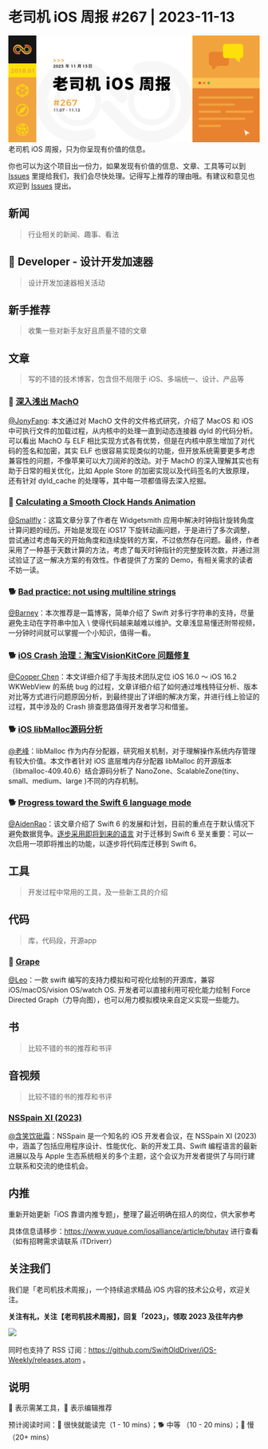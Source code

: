 # 老司机 iOS 周报 #267 | 2023-11-13

![ios-weekly](https://github.com/SwiftOldDriver/iOS-Weekly/blob/master/assets/weekly-header/267.jpg?raw=true)
老司机 iOS 周报，只为你呈现有价值的信息。

你也可以为这个项目出一份力，如果发现有价值的信息、文章、工具等可以到 [Issues](https://github.com/SwiftOldDriver/iOS-Weekly/issues) 里提给我们，我们会尽快处理。记得写上推荐的理由哦。有建议和意见也欢迎到 [Issues](https://github.com/SwiftOldDriver/iOS-Weekly/issues) 提出。

## 新闻

> 行业相关的新闻、趣事、看法

##  Developer - 设计开发加速器

> 设计开发加速器相关活动

## 新手推荐

> 收集一些对新手友好且质量不错的文章

## 文章

> 写的不错的技术博客，包含但不局限于 iOS、多端统一、设计、产品等

### 🐢 [深入浅出 MachO](https://evilpan.com/2020/09/06/macho-inside-out/#mach-o-101)

[@JonyFang](https://github.com/JonyFang): 本文通过对 MachO 文件的文件格式研究，介绍了 MacOS 和 iOS 中可执行文件的加载过程，从内核中的处理一直到动态连接器 dyld 的代码分析。可以看出 MachO 与 ELF 相比实现方式各有优势，但是在内核中原生增加了对代码的签名和加密，其实 ELF 也很容易实现类似的功能，但开放系统需要更多考虑兼容性的问题，不像苹果可以大刀阔斧的改动。对于 MachO 的深入理解其实也有助于日常的相关优化，比如 Apple Store 的加密实现以及代码签名的大致原理，还有针对 dyld_cache 的处理等，其中每一项都值得去深入挖掘。

### 🐎 [Calculating a Smooth Clock Hands Animation](https://david-smith.org/blog/2023/11/06/design-notes-46/)
[@Smallfly](https://github.com/iostalks)：这篇文章分享了作者在 Widgetsmith 应用中解决时钟指针旋转角度计算问题的经历。开始是发现在 iOS17 下旋转动画问题，于是进行了多次调整，尝试通过考虑每天的开始角度和连续旋转的方案，不过依然存在问题。最终，作者采用了一种基于天数计算的方法，考虑了每天时钟指针的完整旋转次数，并通过测试验证了这一解决方案的有效性。作者提供了方案的 Demo，有相关需求的读者不妨一读。

### 🐕 [Bad practice: not using multiline strings](https://www.swiftwithvincent.com/blog/bad-practice-not-using-multiline-strings)

[@Barney](~https://github.com/BarneyZhaoooo~)：本次推荐是一篇博客，简单介绍了 Swift 对多行字符串的支持，尽量避免主动在字符串中加入 \ 使得代码越来越难以维护。文章浅显易懂还附带视频，一分钟时间就可以掌握一个小知识，值得一看。

### 🐕 [iOS Crash 治理：淘宝VisionKitCore 问题修复](https://mp.weixin.qq.com/s/pmnrDbIeueGS_7Sck-83qQ)

[@Cooper Chen](https://github.com/cjlcooper)：本文详细介绍了手淘技术团队定位 iOS 16.0 ～ iOS 16.2 WKWebView 的系统 bug 的过程，文章详细介绍了如何通过堆栈特征分析、版本对比等方式进行问题原因分析，到最终提出了详细的解决方案，并进行线上验证的过程，其中涉及的 Crash 排查思路值得开发者学习和借鉴。

### 🐕 [iOS libMalloc源码分析](https://juejin.cn/post/7290817530415775804)

[@老峰](https://github.com/cjlcooper)：libMalloc 作为内存分配器，研究相关机制，对于理解操作系统内存管理有较大价值。本文作者针对 iOS 底层堆内存分配器 libMalloc 的开源版本（libmalloc-409.40.6）结合源码分析了 NanoZone、ScalableZone(tiny、small、medium、large )不同的内存机制。

### 🐕 [Progress toward the Swift 6 language mode](https://forums.swift.org/t/progress-toward-the-swift-6-language-mode/68315)

[@AidenRao](https://weibo.com/AidenRao)：该文章介绍了 Swift 6 的发展和计划，目前的重点在于默认情况下避免数据竞争。[逐步采用即将到来的语言](https://github.com/apple/swift-evolution/blob/main/proposals/0362-piecemeal-future-features.md) 对于迁移到 Swift 6 至关重要：可以一次启用一项即将推出的功能，以逐步将代码库迁移到 Swift 6。

## 工具

> 开发过程中常用的工具，及一些新工具的介绍

## 代码

> 库，代码段，开源app

### 🌟 [Grape](https://github.com/li3zhen1/Grape)

[@Leo](https://github.com/leomobiledeveloper)：一款 swift 编写的支持力模拟和可视化绘制的开源库，兼容 iOS/macOS/vision OS/watch OS. 开发者可以直接利用可视化能力绘制 Force Directed Graph（力导向图），也可以用力模拟模块来自定义实现一些能力。

## 书

> 比较不错的书的推荐和书评

## 音视频

> 比较不错的书的推荐和书评

### [NSSpain XI (2023)](https://vimeo.com/showcase/10672108)

[@含笑饮砒霜](https://weibo.com/chinafishnews/)：NSSpain 是一个知名的 iOS 开发者会议，在 NSSpain XI (2023) 中，涵盖了包括应用程序设计、性能优化、新的开发工具、Swift 编程语言的最新进展以及与 Apple 生态系统相关的多个主题，这个会议为开发者提供了与同行建立联系和交流的绝佳机会。

## 内推

重新开始更新「iOS 靠谱内推专题」，整理了最近明确在招人的岗位，供大家参考

具体信息请移步：https://www.yuque.com/iosalliance/article/bhutav 进行查看（如有招聘需求请联系 iTDriverr）

## 关注我们

我们是「老司机技术周报」，一个持续追求精品 iOS 内容的技术公众号，欢迎关注。

**关注有礼，关注【老司机技术周报】，回复「2023」，领取 2023 及往年内参**

![](https://github.com/SwiftOldDriver/iOS-Weekly/blob/master/assets/qrcode_for_wechat.jpg?raw=true)

同时也支持了 RSS 订阅：https://github.com/SwiftOldDriver/iOS-Weekly/releases.atom 。

## 说明

🚧 表示需某工具，🌟 表示编辑推荐

预计阅读时间：🐎 很快就能读完（1 - 10 mins）；🐕 中等 （10 - 20 mins）；🐢 慢（20+ mins）
